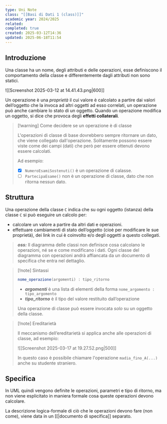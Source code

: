 ```yaml
---
type: Uni Note
class: "[[Basi di Dati 1 (class)]]"
academic year: 2024/2025
related: 
completed: true
created: 2025-03-12T14:36
updated: 2025-06-18T11:54
---
```

## Introduzione

Una classe ha un nome, degli attributi e delle operazioni, esse definiscono il comportamento della classe e differentemente dagli attributi non sono statici.

![[Screenshot 2025-03-12 at 14.41.43.png|600]]

Un operazione è una *proprietà* il cui valore è calcolato a partire dai valori dell’oggetto che la invoca ad altri oggetti ad esso correlati, un operazione può anche cambiare lo stato di un oggetto. Quando un operazione modifica un oggetto, si dice che provoca degli **effetti collaterali**.

>[!warning] Come decidere se un operazione è di classe
>
>L'operazioni di classe di base dovrebbero sempre ritornare un dato, che viene collegato dall'operazione. Solitamente possono essere viste come dei campi (dati) che però per essere ottenuti devono essere calcolati.
>
>Ad esempio:
>- [X] `NumeroEsamiSostenuti()` è un operazione di calasse.
>- [ ] `PartecipaEsame()` non è un operazione di classe, dato che non ritorna nessun dato.

## Struttura

Una operazione della classe `C` indica che su ogni oggetto (istanza) della classe `C` si può eseguire un calcolo per:
- calcolare un valore a partire da altri dati e operazioni.
- effettuare cambiamenti di stato dell’oggetto (cioè per modificare le sue proprietà), dei link in cui è coinvolto e/o degli oggetti a questo collegati.

>***oss:*** Il diagramma delle classi non definisce cosa calcolano le operazioni, né se e come modificano i dati. Ogni classe del diagramma con operazioni andrà affiancata da un documento di specifica che entra nel dettaglio.

>[!note] Sintassi
>
>```java
>nome_operazione(argomenti) : tipo_ritorno
>```
>- ***argomenti*** è una lista di elementi della forma `nome_argomento : tipo_argomento`
>- ***tipo_ritorno*** è il tipo del valore restituito dall’operazione
>
>Una operazione di classe può essere invocata *solo* su un oggetto della classe.

>[!note] Ereditarietà
>
>Il meccanismo dell’ereditarietà si applica anche alle operazioni di classe, ad esempio:
>
>![[Screenshot 2025-03-17 at 19.27.52.png|500]]
>
>In questo caso è possibile chiamare l'operazione `madia_fino_A(...)` anche su studente straniero.

## Specifica

In UML quindi vengono definite le operazioni, parametri e tipo di ritorno, ma non viene esplicitato in maniera formale cosa queste operazioni devono calcolare.

La descrizione logica-formale di ciò che le operazioni devono fare (non come), viene data in un [[|documento di specifica]] separato.